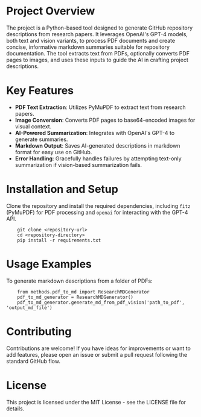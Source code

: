 # Project Overview

The project is a Python-based tool designed to generate GitHub repository descriptions from research papers. It leverages OpenAI's GPT-4 models, both text and vision variants, to process PDF documents and create concise, informative markdown summaries suitable for repository documentation. The tool extracts text from PDFs, optionally converts PDF pages to images, and uses these inputs to guide the AI in crafting project descriptions.

# Key Features

- **PDF Text Extraction**: Utilizes PyMuPDF to extract text from research papers.
- **Image Conversion**: Converts PDF pages to base64-encoded images for visual context.
- **AI-Powered Summarization**: Integrates with OpenAI's GPT-4 to generate summaries.
- **Markdown Output**: Saves AI-generated descriptions in markdown format for easy use on GitHub.
- **Error Handling**: Gracefully handles failures by attempting text-only summarization if vision-based summarization fails.

# Installation and Setup

Clone the repository and install the required dependencies, including `fitz` (PyMuPDF) for PDF processing and `openai` for interacting with the GPT-4 API.
```
    git clone <repository-url>
    cd <repository-directory>
    pip install -r requirements.txt
```

# Usage Examples

To generate markdown descriptions from a folder of PDFs:
```
    from methods.pdf_to_md import ResearchMDGenerator
    pdf_to_md_generator = ResearchMDGenerator()
    pdf_to_md_generator.generate_md_from_pdf_vision('path_to_pdf', 'output_md_file')
```

# Contributing

Contributions are welcome! If you have ideas for improvements or want to add features, please open an issue or submit a pull request following the standard GitHub flow.

# License

This project is licensed under the MIT License - see the LICENSE file for details.